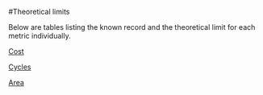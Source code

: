

#Theoretical limits

Below are tables listing the known record and the theoretical limit for each metric individually.

[Cost](https://www.reddit.com/r/opus_magnum/comments/7ip2q3/table_of_minimum_cost_solutions/)

[Cycles](https://www.reddit.com/r/opus_magnum/comments/7qmkv6/list_of_current_cycle_optimal_scores/)

[Area](https://www.reddit.com/r/opus_magnum/comments/7house/list_of_current_area_optimal_scores/)
